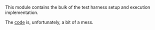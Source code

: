 This module contains the bulk of the test harness setup and execution
implementation.

The [code] is, unfortunately, a bit of a mess.

  [code]: api/packages/file/test-harness/lib/harness.js
